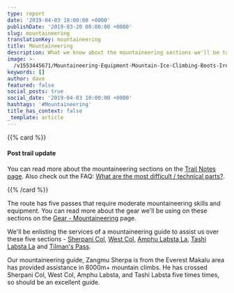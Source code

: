 ```yaml
---
type: report
date: '2019-04-03 10:00:00 +0000'
publishDate: '2019-03-20 00:00:00 +0000'
slug: mountaineering
translationKey: mountaineering
title: Mountaineering
description: What we know about the mountaineering sections we'll be tackling.
image: >-
  /v1553445671/Mountaineering-Equipment-Mountain-Ice-Climbing-Boots-Ireland-Books.jpg
keywords: []
author: dave
featured: false
social_posts: true
social_date: '2019-04-03 10:00:00 +0000'
hashtags: '#Mountaineering'
title_has_context: false
_template: article
---
```





{{% card %}}

#### Post trail update

You can read more about the mountaineering sections on the [Trail Notes page](/expeditions/great-himalaya-trail/trail-notes/). 
Also check out the FAQ: [What are the most difficult / technical parts?](/expeditions/great-himalaya-trail/faq/#what-are-the-most-difficult--technical-parts). 

{{% /card %}}

The route has five passes that require moderate mountaineering skills and equipment. You can read more about the gear we'll be using on these sections on the [Gear - Mountaineering](/expeditions/great-himalaya-trail/gear-mountaineering/) page.

We'll be enlisting the services of a mountaineering guide to assist us over these five sections - [Sherpani Col](/expeditions/great-himalaya-trail/sherpani-col/), [West Col](/expeditions/great-himalaya-trail/west-col/), [Amphu Labsta La](/expeditions/great-himalaya-trail/amphu-labsta-la/), [Tashi Labsta La](/expeditions/great-himalaya-trail/tashi-labsta-la/) and [Tilman's Pass](/expeditions/great-himalaya-trail/tilmans-pass/). 

Our mountaineering guide, Zangmu Sherpa is from the Everest Makalu area has provided assistance in 8000m+ mountain climbs. He has crossed Sherpani Col, West Col, Amphu Labsta, and Tashi Labsta five times times, so should be an excellent guide.
